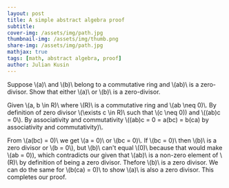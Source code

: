 ```yaml
---
layout: post
title: A simple abstract algebra proof
subtitle: 
cover-img: /assets/img/path.jpg
thumbnail-img: /assets/img/thumb.png
share-img: /assets/img/path.jpg
mathjax: true
tags: [math, abstract algebra, proof]
author: Julian Kusin
---
```


Suppose \\(a)\\ and \\(b)\\ belong to a commutative ring and \\(ab)\\ is a zero-divisor. Show that either \\(a)\\ or \\(b)\\ is a zero-divisor.

Given \\(a, b \in R)\\ where \\(R)\\ is a commutative ring and \\(ab \neq 0)\\. By definition of zero divisor \\(\exists c \in R)\\ such that \\(c \neq 0\))
and \\((ab)c = 0\\). By associativity and commutativity \\((ab)c = 0 = a(bc) = b(ca) by associativity and commutativity)\\. 

From \\(a(bc) = 0)\\ we get \\(a = 0)\\ or \\(bc = 0)\\. If \\(bc = 0)\\ then \\(b)\\ is a zero divisor or \\(b = 0\\), but \\(b)\\ can't equal \\(0)\\ because that
would make \\(ab = 0\)), which contradicts our given that \\(ab)\\ is a non-zero element of \\(R)\\ by definition of being a zero divisor. Thefore \\(b)\\ is a zero divisor. 
We can do the same for \\(b(ca) = 0)\\ to show \\(a)\\ is also a zero divisor. This completes our proof.

